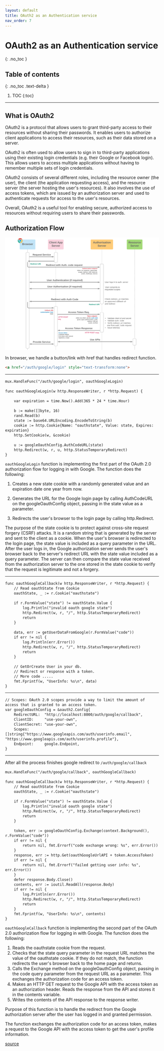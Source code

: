 ```yaml
---
layout: default
title: OAuth2 as an Authentication service
nav_order: 7
---
```


# OAuth2 as an Authentication service

{: .no_toc }

## Table of contents
{: .no_toc .text-delta }

1. TOC
{:toc}

---

## What is OAuth2

OAuth2 is a protocol that allows users to grant third-party access to their resources without sharing their passwords. It enables users to authorize client applications to access their resources, such as their data stored on a server.

OAuth2 is often used to allow users to sign in to third-party applications using their existing login credentials (e.g. their Google or Facebook login). This allows users to access multiple applications without having to remember multiple sets of login credentials.

OAuth2 consists of several different roles, including the resource owner (the user), the client (the application requesting access), and the resource server (the server hosting the user's resources). It also involves the use of access tokens, which are issued by an authorization server and used to authenticate requests for access to the user's resources.

Overall, OAuth2 is a useful tool for enabling secure, authorized access to resources without requiring users to share their passwords.

## Authorization Flow

![Authorization Code With Secret](/docs/images/Web%20Server%202600-src-cloudsundial-com:salesforce-oauth-flows.png)

In browser, we handle a button/link with href that handles redirect function.
```html
<a href="/auth/google/login" style="text-transform:none">
```
---
```
mux.HandleFunc("/auth/google/login", oauthGoogleLogin)

func oauthGoogleLogin(w http.ResponseWriter, r *http.Request) {

	var expiration = time.Now().Add(365 * 24 * time.Hour)

	b := make([]byte, 16)
	rand.Read(b)
	state := base64.URLEncoding.EncodeToString(b)
	cookie := http.Cookie{Name: "oauthstate", Value: state, Expires: expiration}
	http.SetCookie(w, &cookie)

	u := googleOauthConfig.AuthCodeURL(state)
	http.Redirect(w, r, u, http.StatusTemporaryRedirect)
}
```
`oauthGoogleLogin` function is implementing the first part of the OAuth 2.0 authorization flow for logging in with Google. The function does the following:

1. Creates a new state cookie with a randomly generated value and an expiration date one year from now.

2. Generates the URL for the Google login page by calling AuthCodeURL on the googleOauthConfig object, passing in the state value as a parameter.
   
3. Redirects the user's browser to the login page by calling http.Redirect.
   
The purpose of the state cookie is to protect against cross-site request forgery (CSRF) attacks. It is a random string that is generated by the server and sent to the client as a cookie. When the user's browser is redirected to the login page, the state value is included as a query parameter in the URL. After the user logs in, the Google authorization server sends the user's browser back to the server's redirect URL with the state value included as a query parameter. The server can then compare the state value received from the authorization server to the one stored in the state cookie to verify that the request is legitimate and not a forgery.

---

```
func oauthGoogleCallback(w http.ResponseWriter, r *http.Request) {
	// Read oauthState from Cookie
	oauthState, _ := r.Cookie("oauthstate")

	if r.FormValue("state") != oauthState.Value {
		log.Println("invalid oauth google state")
		http.Redirect(w, r, "/", http.StatusTemporaryRedirect)
		return
	}

	data, err := getUserDataFromGoogle(r.FormValue("code"))
	if err != nil {
		log.Println(err.Error())
		http.Redirect(w, r, "/", http.StatusTemporaryRedirect)
		return
	}

	// GetOrCreate User in your db.
	// Redirect or response with a token.
	// More code .....
	fmt.Fprintf(w, "UserInfo: %s\n", data)
} 
```

---

```
// Scopes: OAuth 2.0 scopes provide a way to limit the amount of access that is granted to an access token.
var googleOauthConfig = &oauth2.Config{
	RedirectURL:  "http://localhost:8000/auth/google/callback",
	ClientID:     "use-your-own",
	ClientSecret: "use-your-own",
	Scopes:       []string{"https://www.googleapis.com/auth/userinfo.email", "https://www.googleapis.com/auth/userinfo.profile"},
	Endpoint:     google.Endpoint,
}
```
---

After all the process finishes google redirect to `/auth/google/callback`

```
mux.HandleFunc("/auth/google/callback", oauthGoogleCallback)

func oauthGoogleCallback(w http.ResponseWriter, r *http.Request) {
	// Read oauthState from Cookie
	oauthState, _ := r.Cookie("oauthstate")

	if r.FormValue("state") != oauthState.Value {
		log.Println("invalid oauth google state")
		http.Redirect(w, r, "/", http.StatusTemporaryRedirect)
		return
	}

    token, err := googleOauthConfig.Exchange(context.Background(), r.FormValue("code"))
	if err != nil {
		return nil, fmt.Errorf("code exchange wrong: %s", err.Error())
	}
	response, err := http.Get(oauthGoogleUrlAPI + token.AccessToken)
	if err != nil {
		return nil, fmt.Errorf("failed getting user info: %s", err.Error())
	}
	defer response.Body.Close()
	contents, err := ioutil.ReadAll(response.Body)
    if err != nil {
		log.Println(err.Error())
		http.Redirect(w, r, "/", http.StatusTemporaryRedirect)
		return
	}	
	fmt.Fprintf(w, "UserInfo: %s\n", contents)
}
```
`oauthGoogleCallback` function is implementing the second part of the OAuth 2.0 authorization flow for logging in with Google. The function does the following:

1. Reads the oauthstate cookie from the request.
2. Checks that the state query parameter in the request URL matches the value of the oauthstate cookie. If they do not match, the function redirects the user's browser back to the home page and returns.
3. Calls the Exchange method on the googleOauthConfig object, passing in the code query parameter from the request URL as a parameter. This exchanges the authorization code for an access token.
4. Makes an HTTP GET request to the Google API with the access token as an authorization header.
Reads the response from the API and stores it in the contents variable.
1. Writes the contents of the API response to the response writer.

Purpose of this function is to handle the redirect from the Google authorization server after the user has logged in and granted permission. 

The function exchanges the authorization code for an access token, makes a request to the Google API with the access token to get the user's profile information.


[source](https://github.com/douglasmakey/oauth2-example)

